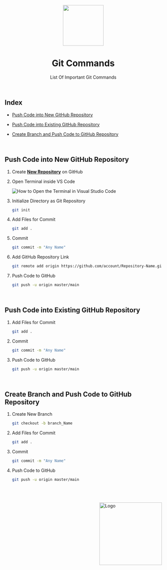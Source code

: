 <p align="center">
  <img src="https://i.imgur.com/3V3y5NC.png" height="130">
  <h1 align="center">Git Commands</h1>
  <p align="center">List Of Important Git Commands<p>
</p>

<br />

## Index

* [Push Code into New GitHub Repository](#push-code-into-new-github-repository)
  
* [Push Code into Existing GitHub Repository](#push-code-into-existing-github-repository)
  
* [Create Branch and Push Code to GitHub Repository](#create-branch-and-push-code-to-github-repository)

<br />

## Push Code into New GitHub Repository

1. Create **[New Repository](https://github.com/new)** on GitHub

2. Open Terminal inside VS Code
	
 	![How to Open the Terminal in Visual Studio Code](https://i.imgur.com/CzXHxDd.gif)

3. Initialize Directory as Git Repository
	```bash
	git init
	```

4. Add Files for Commit
	```bash
	git add .
	```

5. Commit
	```bash
	git commit -m "Any Name"
	```

6. Add GitHub Repository Link
	```bash
	git remote add origin https://github.com/account/Repository-Name.git
	```

7. Push Code to GitHub
	```bash
	git push -u origin master/main
	```

<br />

## Push Code into Existing GitHub Repository

1. Add Files for Commit
	```bash
	git add .
	```

2. Commit
	```bash
	git commit -m "Any Name"
	```

3. Push Code to GitHub
	```bash
	git push -u origin master/main
	```

<br />

## Create Branch and Push Code to GitHub Repository

1. Create New Branch
	```bash
	git checkout -b branch_Name
	```

2. Add Files for Commit
	```bash
	git add .
	```

3. Commit
	```bash
	git commit -m "Any Name"
	```

4. Push Code to GitHub
	```bash
	git push -u origin master/main
	```

<br />

<br />

<br />

<!-- Signature -->
<img align="right" src="https://i.imgur.com/vFb1T8l.png" alt="Logo" style="width:200px;">
<!-- Signature -->

